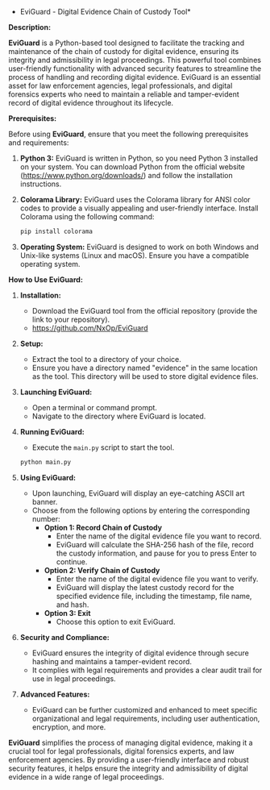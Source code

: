 * EviGuard - Digital Evidence Chain of Custody Tool*

**Description:**

**EviGuard** is a Python-based tool designed to facilitate the tracking and maintenance of the chain of custody for digital evidence, ensuring its integrity and admissibility in legal proceedings. This powerful tool combines user-friendly functionality with advanced security features to streamline the process of handling and recording digital evidence. EviGuard is an essential asset for law enforcement agencies, legal professionals, and digital forensics experts who need to maintain a reliable and tamper-evident record of digital evidence throughout its lifecycle.

**Prerequisites:**

Before using **EviGuard**, ensure that you meet the following prerequisites and requirements:

1. **Python 3:** EviGuard is written in Python, so you need Python 3 installed on your system. You can download Python from the official website (https://www.python.org/downloads/) and follow the installation instructions.

2. **Colorama Library:** EviGuard uses the Colorama library for ANSI color codes to provide a visually appealing and user-friendly interface. Install Colorama using the following command:

   ```bash
   pip install colorama
   ```

3. **Operating System:** EviGuard is designed to work on both Windows and Unix-like systems (Linux and macOS). Ensure you have a compatible operating system.

**How to Use EviGuard:**

1. **Installation:**
   - Download the EviGuard tool from the official repository (provide the link to your repository).
   - https://github.com/NxOp/EviGuard

2. **Setup:**
   - Extract the tool to a directory of your choice.
   - Ensure you have a directory named "evidence" in the same location as the tool. This directory will be used to store digital evidence files.

3. **Launching EviGuard:**
   - Open a terminal or command prompt.
   - Navigate to the directory where EviGuard is located.

4. **Running EviGuard:**
   - Execute the `main.py` script to start the tool.

   ```bash
   python main.py
   ```

5. **Using EviGuard:**
   - Upon launching, EviGuard will display an eye-catching ASCII art banner.
   - Choose from the following options by entering the corresponding number:
     - **Option 1: Record Chain of Custody**
       - Enter the name of the digital evidence file you want to record.
       - EviGuard will calculate the SHA-256 hash of the file, record the custody information, and pause for you to press Enter to continue.
     - **Option 2: Verify Chain of Custody**
       - Enter the name of the digital evidence file you want to verify.
       - EviGuard will display the latest custody record for the specified evidence file, including the timestamp, file name, and hash.
     - **Option 3: Exit**
       - Choose this option to exit EviGuard.

6. **Security and Compliance:**
   - EviGuard ensures the integrity of digital evidence through secure hashing and maintains a tamper-evident record.
   - It complies with legal requirements and provides a clear audit trail for use in legal proceedings.

7. **Advanced Features:**
   - EviGuard can be further customized and enhanced to meet specific organizational and legal requirements, including user authentication, encryption, and more.

**EviGuard** simplifies the process of managing digital evidence, making it a crucial tool for legal professionals, digital forensics experts, and law enforcement agencies. By providing a user-friendly interface and robust security features, it helps ensure the integrity and admissibility of digital evidence in a wide range of legal proceedings.
